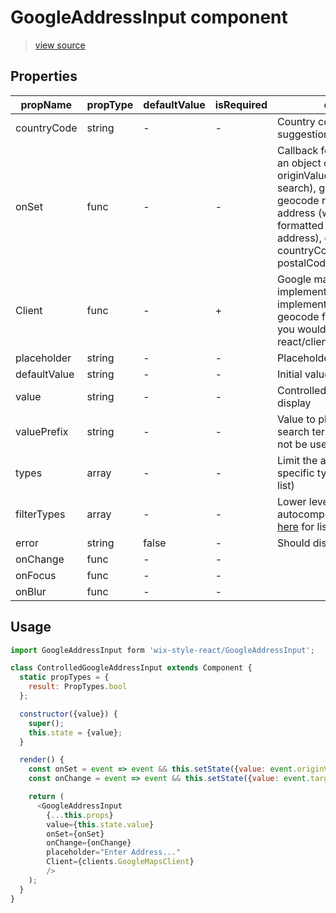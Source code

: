 # GoogleAddressInput component

> [view source](https://github.com/wix/wix-style-react/blob/master/stories/GoogleAddressInput.js)

## Properties

| propName | propType | defaultValue | isRequired | description |
|----------|----------|--------------|------------|-------------|
| countryCode | string | - | - | Country code used to help with suggestions and geocoding |
| onSet | func | - | - | Callback for results. Will return an object containing: originValue (value in the search), googleResult (google geocode result for the search), address (which will include: formatted (google formatted address), country, countryCode, street, number, postalCode, latLng (lat, lng)) |
| Client | func | - | + | Google map client implementation (should implement autocomplete and geocode functions). Normally you would use wix-style-react/clients/GoogleMapsClient |
| placeholder | string | - | - | Placeholder for the input box |
| defaultValue | string | - | - | Initial value to display |
| value | string | - | - | Controlled mode - value to display |
| valuePrefix | string | - | - | Value to place before every search term (normally should not be used) |
| types | array | - | - | Limit the autocomplete to specific types (see [here](https://developers.google.com/places/supported_types#table3) for list) |
| filterTypes | array | - | - | Lower level filtering of autocomplete result types (see [here](https://developers.google.com/places/supported_types) for list) |
| error | string | false | - | Should display error marker |
| onChange | func | - | - |  |
| onFocus | func | - | - |  |
| onBlur | func | - | - |  |

## Usage

```js
import GoogleAddressInput form 'wix-style-react/GoogleAddressInput';

class ControlledGoogleAddressInput extends Component {
  static propTypes = {
    result: PropTypes.bool
  };

  constructor({value}) {
    super();
    this.state = {value};
  }

  render() {
    const onSet = event => event && this.setState({value: event.originValue});
    const onChange = event => event && this.setState({value: event.target.value});

    return (
      <GoogleAddressInput
        {...this.props}
        value={this.state.value}
        onSet={onSet}
        onChange={onChange}
        placeholder="Enter Address..."
        Client={clients.GoogleMapsClient}
        />
    );
  }
}
